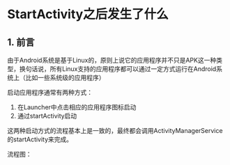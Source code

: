 # StartActivity之后发生了什么

## 1. 前言

由于Android系统是基于Linux的，原则上说它的应用程序并不只是APK这一种类型，换句话说，所有Linux支持的应用程序都可以通过一定方式运行在Android系统上（比如一些系统级的应用程序）

启动应用程序通常有两种方式：
1. 在Launcher中点击相应的应用程序图标启动
2. 通过startActivity启动

这两种启动方式的流程基本上是一致的，最终都会调用ActivityManagerService的startActivity来完成。

流程图：


